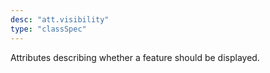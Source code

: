 ```yaml
---
desc: "att.visibility"
type: "classSpec"
---
```


Attributes describing whether a feature should be displayed.